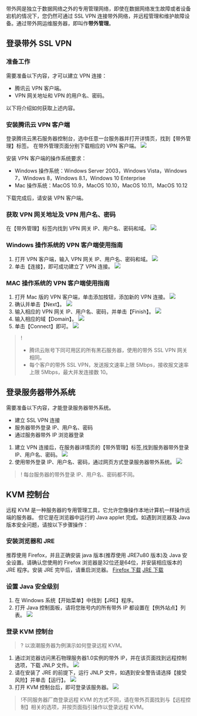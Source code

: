带外网是独立于数据网络之外的专用管理网络，即使在数据网络发生故障或者设备宕机的情况下，您仍然可通过 SSL VPN 连接带外网络，并远程管理和维护故障设备。通过带外网运维服务器，即叫作**带外管理**。

## 登录带外 SSL VPN
### 准备工作
需要准备以下内容，才可以建立 VPN 连接：
- 腾讯云 VPN 客户端。
- VPN 网关地址和 VPN 的用户名、密码。

以下将介绍如何获取上述内容。


### 安装腾讯云 VPN 客户端
登录腾讯云黑石服务器控制台，选中任意一台服务器并打开详情页，找到【带外管理】标签。
在带外管理页面分别下载相应的 VPN 客户端。
![](https://mc.qcloudimg.com/static/img/e08bb2d98c97ebb61c06fdc1e7638106/001.png)

安装 VPN 客户端的操作系统要求：
- Windows 操作系统：Windows Server 2003，Windows Vista，Windows 7，Windows 8，Windows 8.1，Windows 10 Enterprise
- Mac 操作系统：MacOS 10.9，MacOS 10.10，MacOS 10.11，MacOS 10.12

下载完成后，请安装 VPN 客户端。



### 获取 VPN 网关地址及 VPN 用户名、密码
在【带外管理】标签内找到 VPN 网关 IP、用户名、密码和域。
![](https://mc.qcloudimg.com/static/img/0d426a9f7d8f62a457f4b95a5f9eec5d/002.png)



### Windows 操作系统的 VPN 客户端使用指南
1. 打开 VPN 客户端，输入 VPN 网关 IP、用户名、密码和域。
![](https://mc.qcloudimg.com/static/img/a7b820a30427d720504de3c9e069ade9/003.png)
2. 单击【连接】，即可成功建立了 VPN 连接。
![](https://mc.qcloudimg.com/static/img/2dd765f8c114421bc0c67333f33c5a7f/004.png)


### MAC 操作系统的 VPN 客户端使用指南
1. 打开 Mac 版的 VPN 客户端，单击添加按钮，添加新的 VPN 连接。
![](https://mc.qcloudimg.com/static/img/ce60d1d393853355c111f67802292249/005.png)
2. 确认并单击【Next】。
![](https://mc.qcloudimg.com/static/img/a129b19a14a0596bc940bc3c2c17e952/006.png)
3. 输入相应的 VPN 网关 IP、用户名、密码，并单击【Finish】。
![](https://mc.qcloudimg.com/static/img/c2b10dd164933e92f8f6972fe9737c13/007.png)
4. 输入相应的域【Domain】。
![](https://mc.qcloudimg.com/static/img/68566234130f01caf1a2b38b4cbd4139/008.png)
5. 单击【Connect】即可。
![](https://mc.qcloudimg.com/static/img/97bb61f78e5299aa452dae8589400dad/009.png)
>!
> - 腾讯云账号下同可用区的所有黑石服务器，使用的带外 SSL VPN 网关相同。
> - 每个客户的带外 SSL VPN，发送报文速率上限 5Mbps，接收报文速率上限 5Mbps，最大并发连接数 10。
> 

## 登录服务器带外系统
需要准备以下内容，才能登录服务器带外系统。
- 建立 SSL VPN 连接
- 服务器带外登录 IP、用户名、密码
- 通过服务器带外 IP 浏览器登录


1. 建立 VPN 连接后，在服务器详情页的【带外管理】标签,找到服务器带外登录 IP、用户名、密码。
![](https://mc.qcloudimg.com/static/img/c6884c0c00b8515d306a82bb2c071277/010.png)
2. 使用带外登录 IP、用户名、密码，通过网页方式登录服务器带外系统。
![](https://mc.qcloudimg.com/static/img/d9a6ae97e4f90735de5caa4a582c1fc5/011.png)
>! 每台服务器的带外登录 IP、用户名、密码都不同。
>


## KVM 控制台
远程 KVM 是一种服务器的专用管理工具，它允许您像操作本地计算机一样操作远端的服务器。
但它是在浏览器中运行的 Java applet 完成。如遇到浏览器及 Java 版本安全问题，请按以下步骤操作：

### 安装浏览器和 JRE
推荐使用 Firefox，并且正确安装 java 版本(推荐使用 JRE7u80 版本)及 Java 安全设置。请确认您使用的 Firefox 浏览器是32位还是64位，并安装相应版本的 JRE 程序。安装 JRE 完毕后，请重启浏览器。
[Firefox 下载](http://www.firefox.com.cn/download/)
[JRE 下载](http://www.oracle.com/technetwork/java/javase/downloads/jre8-downloads-2133155.html)

### 设置 Java 安全级别
1. 在 Windows 系统【开始菜单】中找到【JRE】程序。
2. 打开 Java 控制面板，请将您账号内的所有带外 IP 都设置在【例外站点】列表。
![](https://mc.qcloudimg.com/static/img/4678086a40776453153066fb7aa72881/012.png)


### 登录 KVM 控制台
>? 以浪潮服务器为例演示如何登录远程 KVM。
>
1. 通过浏览器访问黑石物理服务器1.0实例的带外 IP，并在该页面找到远程控制选项，下载 JNLP 文件。
![](https://mc.qcloudimg.com/static/img/a35a3e1ba9bea017eb478fd0fae9a287/013.png)
2. 请在安装了 JRE 的前提下，运行 JNLP 文件，如遇到安全警告请选择【接受风险】并单击【运行】。
![](https://mc.qcloudimg.com/static/img/9f1a11106f7aceb452a8717664890c07/014.png)
3. 打开 KVM 控制台后，即可登录该服务器。
![](https://mc.qcloudimg.com/static/img/0edf6dd157370d0f8469b02545663300/015.png)
>!不同服务器厂商登录远程 KVM 的方式不同，请在带外页面找到与【远程控制】相关的选项，并按页面指引操作以登录远程 KVM。
>

